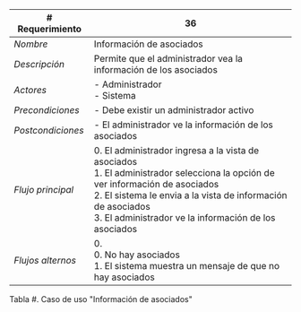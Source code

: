 |# Requerimiento|36 |
|-|-|
| *Nombre*|Información de asociados
| *Descripción*| Permite que el administrador vea la información de los asociados |
|*Actores*| - Administrador<br> - Sistema
|*Precondiciones*| - Debe existir un administrador activo
|*Postcondiciones*| - El administrador ve la información de los asociados
|*Flujo principal*|0.  El administrador ingresa a la vista de asociados<br>1.  El administrador selecciona la opción de ver información de asociados<br>2.  El sistema le envia a la vista de información de asociados<br>3.  El administrador ve la información de los asociados
|*Flujos alternos*|0. <br> 0. No hay asociados<br>1. El sistema muestra un mensaje de que no hay asociados

Tabla #. Caso de uso "Información de asociados"
